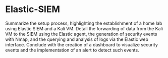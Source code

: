 # Elastic-SIEM
Summarize the setup process, highlighting the establishment of a home lab using Elastic SIEM and a Kali VM. Detail the forwarding of data from the Kali VM to the SIEM using the Elastic agent, the generation of security events with Nmap, and the querying and analysis of logs via the Elastic web interface. Conclude with the creation of a dashboard to visualize security events and the implementation of an alert to detect such events.
